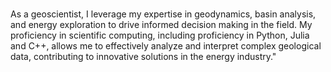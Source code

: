 ### 
As a geoscientist, I leverage my expertise in geodynamics, basin analysis, and energy exploration to drive informed decision making in the field. My proficiency in scientific computing, including proficiency in Python, Julia and C++, allows me to effectively analyze and interpret complex geological data, contributing to innovative solutions in the energy industry."


<!--
**eakneller/eakneller** is a ✨ _special_ ✨ repository because its `README.md` (this file) appears on your GitHub profile.

Here are some ideas to get you started:

- 🔭 I’m currently working on ...
- 🌱 I’m currently learning ...
- 👯 I’m looking to collaborate on ...
- 🤔 I’m looking for help with ...
- 💬 Ask me about ...
- 📫 How to reach me: ...
- 😄 Pronouns: ...
- ⚡ Fun fact: ...
-->
